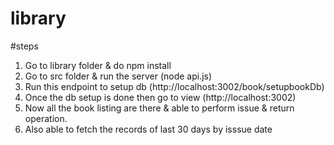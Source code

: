 # library
#steps
1. Go to library folder & do npm install
2. Go to src folder & run the server (node api.js)  
3. Run this endpoint to setup db (http://localhost:3002/book/setupbookDb)
4. Once the db setup is done then go to view (http://localhost:3002)
5. Now all the book listing are there & able to perform issue & return operation.
6. Also able to fetch the records of last 30 days by isssue date
